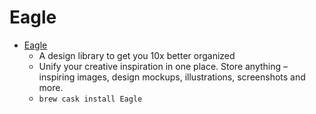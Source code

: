 # Eagle
- [Eagle](https://eagle.cool/macOS)
  -  A design library to get you 10x better organized
  - Unify your creative inspiration in one place. Store anything – inspiring images, design mockups, illustrations, screenshots and more.
  - `brew cask install Eagle`
